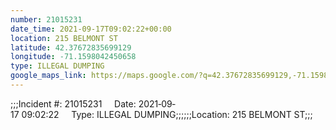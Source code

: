 ```yaml
---
number: 21015231
date_time: 2021-09-17T09:02:22+00:00
location: 215 BELMONT ST
latitude: 42.37672835699129
longitude: -71.1598042450658
type: ILLEGAL DUMPING
google_maps_link: https://maps.google.com/?q=42.37672835699129,-71.1598042450658
---
```


;;;Incident #: 21015231     Date: 2021‐09‐17 09:02:22     Type: ILLEGAL DUMPING;;;;;;Location: 215 BELMONT ST;;;
